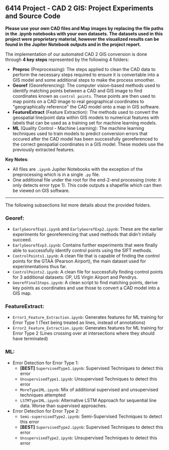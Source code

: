## 6414 Project - CAD 2 GIS: Project Experiments and Source Code

**__Please use your own CAD files and Map images by replacing the file paths in the .ipynb notebooks with your own datasets. The datasets used in this project were proprietary material, however the visualized results can be found in the Jupiter Notebook outputs and in the project report.__**

The implementation of our automated CAD 2 GIS conversion is done through **4 key steps** represented by the following 4 folders:
- **Preproc** (Preprocessing): The steps applied to clean the CAD data to perform the necessary steps required to ensure it is convertable into a GIS model and some additional steps to make the process smoother.
- **Georef** (Georeferencing): The computer vision-based methods used to identify matching points between a CAD and GIS image to find coordinates known as `control points`. These points are then used to map points on a CAD image to real geographical coordinates to "geographically reference" the CAD model onto a map in GIS software.
- **FeatureExtract** (Feature Extraction): The methods used to convert the geospatial line/point data within GIS models to numerical features with labels that can be used as a training set for machine learning models.
- **ML** (Quality Control - Machine Learning): The machine learning techniques used to train models to predict conversion errors that occured after the CAD model has been successfully georeferenced to the correct geospatial coordinates in a GIS model. These models use the previously extracted features.

**Key Notes**:
- All files are `.ipynb` Jupiter Notebooks with the exception of the preprocessing which is in a single `.py` file.
- One additional file under the root for the end-2-end processing (note: it only detects error type 1). This code outputs a shapefile which can then be viewed on GIS software.

---------------------------------
The following subsections list more details about the provided folders.

### Georef:
- `EarlyGeorefExp1.ipynb` and `EarlyGeorefExp2.ipynb`: These are the earlier experiments for georeferencing that used methods that didn't initially succeed.
- `EarlyGeorefExp3.ipynb`: Contains further experiments that were finally able to successfully identify control points using the SIFT methods.
- `ControlPoints1.ipynb`: A clean file that is capable of finding the control points for the GTAA (Pearson Airport), the main dataset used for experimentations thus far.
- `ControlPoints2.ipynb`: A clean file for successfully finding control points for 3 additional datasets: OP, US Virgin Airport and Pendrys.
- `GeorefFinalSteps.ipynb`: A clean script to find matching points, derive key points as coordinates and use those to convert a CAD model into a GIS map.

### FeatureExtract:
- `Error1_Feature_Extraction.ipynb`: Generates features for ML training for Error Type 1 (Text being treated as lines, instead of annotations) 
- `Error2_Feature_Extraction.ipynb`: Generates features for ML training for Error Type 2 (Lines crossing over at intersections where they should have terminated)

### ML:
- Error Detection for Error Type 1:
  - **[BEST]** `SupervisedType1.ipynb`: Supervised Techniques to detect this error
  - `UnsupervisedType1.ipynb`: Unsupervised Techniques to detect this error
  - `MoreType1ML.ipynb`: Mix of additional supervised and unsupervised techniques attempted
  - `LSTMType1ML.ipynb`: Alternative LSTM Approach for sequential line data. Worse than supervised approaches.
- Error Detection for Error Type 2: 
  - `Semi-supervisedType2.ipynb`: Semi-Supervised Techniques to detect this error
  - **[BEST]** `SupervisedType2.ipynb`: Supervised Techniques to detect this error
  - `UnsupervisedType2.ipynb`: Unsupervised Techniques to detect this error
